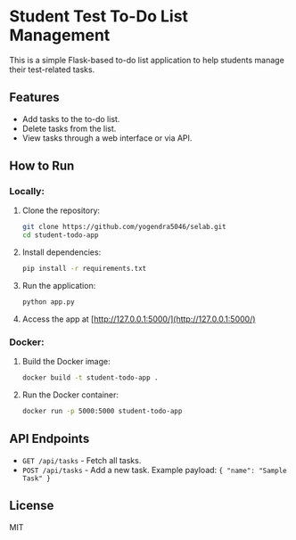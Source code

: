 # Student Test To-Do List Management

This is a simple Flask-based to-do list application to help students manage their test-related tasks.

## Features
- Add tasks to the to-do list.
- Delete tasks from the list.
- View tasks through a web interface or via API.

## How to Run

### Locally:
1. Clone the repository:
    ```bash
    git clone https://github.com/yogendra5046/selab.git
    cd student-todo-app
    ```

2. Install dependencies:
    ```bash
    pip install -r requirements.txt
    ```

3. Run the application:
    ```bash
    python app.py
    ```

4. Access the app at [http://127.0.0.1:5000/](http://127.0.0.1:5000/)

### Docker:
1. Build the Docker image:
    ```bash
    docker build -t student-todo-app .
    ```

2. Run the Docker container:
    ```bash
    docker run -p 5000:5000 student-todo-app
    ```

## API Endpoints
- `GET /api/tasks` - Fetch all tasks.
- `POST /api/tasks` - Add a new task. Example payload: `{ "name": "Sample Task" }`

## License
MIT
